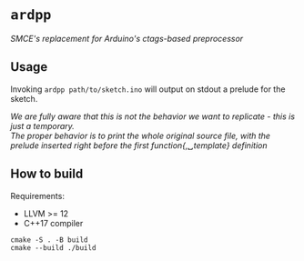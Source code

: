 # `ardpp`
_SMCE's replacement for Arduino's ctags-based preprocessor_

## Usage

Invoking
`ardpp path/to/sketch.ino`
will output on stdout a prelude for the sketch.

_We are fully aware that this is not the behavior we want to replicate - this is just a temporary._  
_The proper behavior is to print the whole original source file, with the prelude inserted right before the first function{,&blank;template} definition_

## How to build

Requirements:
- LLVM >= 12
- C++17 compiler

```
cmake -S . -B build
cmake --build ./build
```
